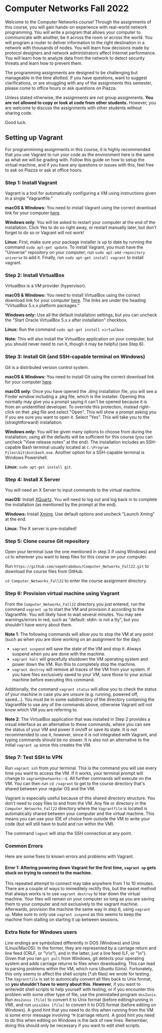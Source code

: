 # Computer Networks Fall 2022

Welcome to the Computer Networks course! Through the assignments of this course, you will gain hands-on experience with real-world network programming. You will write a program that allows your computer to communicate with another, be it across the room or across the world. You will program a router to deliver information to the right destination in a network with thousands of nodes. You will learn how decisions made by protocol designers and network administrators affect Internet performance. You will learn how to analyze data from the network to detect security threats and learn how to prevent them.

The programming assignments are designed to be challenging but manageable in the time allotted. If you have questions, want to suggest clarifications, or are struggling with any of the assignments this semester, please come to office hours or ask questions on Piazza.

Unless stated otherwise, the assignments are not group assignments. **You are not allowed to copy or look at code from other students.** However, you are welcome to discuss the assignments with other students without sharing code.

Good luck.

## Setting up Vagrant

For programminmg assignments in this course, it is highly recommended that you use Vagrant to run your code as the environment here is the same as what we will be grading with. Follow this guide on how to setup the virtual machine, and if you have any questions or issues with this, feel free to ask on Piazza or ask at office hours.

### Step 1: Install Vagrant

Vagrant is a tool for automatically configuring a VM using instructions given in a single "Vagrantfile."

**macOS & Windows:** You need to install Vagrant using the correct download link for your computer [here](https://www.vagrantup.com/downloads.html).

**Windows only**: You will be asked to restart your computer at the end of the installation. Click Yes to do so right away, or restart manually later,
but don't forget to do so or Vagrant will not work!

**Linux:** First, make sure your package installer is up to date by running the command `sudo apt-get update`. To install Vagrant, you must have the "Universe" repository on your computer; run `sudo apt-add-repository universe` to add it. Finally, run `sudo apt-get install vagrant` to install vagrant.

### Step 2: Install VirtualBox

VirtualBox is a VM provider (hypervisor).

**macOS & Windows:** You need to install VirtualBox using the correct download link for your computer [here](https://www.virtualbox.org/wiki/Downloads). The links are under the heading "VirtualBox 5.x.x platform packages."

**Windows only:** Use all the default installation settings, but you can uncheck the "Start Oracle VirtualBox 5.x.x after installation" checkbox.

**Linux:** Run the command `sudo apt-get install virtualbox`.

**Note:** This will also install the VirtualBox application on your computer, but you should never need to run it, though it may be helpful (see Step 6).

### Step 3: Install Git (and SSH-capable terminal on Windows)

Git is a distributed version control system.

**macOS & Windows:** You need to install Git using the correct download link for your computer [here](https://git-scm.com/downloads).

**macOS only:** Once you have opened the .dmg installation file, you will see a Finder window including a .pkg file, which is the installer. Opening this normally may give you a prompt saying it can't be opened because it is from an unidentified developer. To override this protection, instead right-click on thet .pkg file and select "Open". This will show a prompt asking you if you are sure you want to open it. Select "Yes". This will take you to the (straightforward) installation.

**Windows only:** You will be given many options to choose from during the installation; using all the defaults will be sufficient for this course (you can uncheck "View release notes" at the end). The installation includes an SSH-capable Bash terminal usually located at `C:\Program Files\Git\bin\bash.exe`. Another option for a SSH-capable terminal is Windows Powershell.

**Linux:** `sudo apt-get install git`.

### Step 4: Install X Server

You will need an X Server to input commands to the virtual machine.

**macOS:** Install [XQuartz](https://www.xquartz.org/). You will need to log out and log back in to complete the installation (as mentioned by the prompt at the end).

**Windows:** Install [Xming](https://sourceforge.net/projects/xming/files/Xming/6.9.0.31/Xming-6-9-0-31-setup.exe/download). Use default options and uncheck "Launch Xming" at the end.

**Linux:** The X server is pre-installed!

### Step 5: Clone course Git repository

Open your terminal (use the one mentioned in step 3 if using Windows) and `cd` to wherever you want to keep files for this course on your computer.  

Run `https://github.com/sepehrabdous/Computer_Networks_Fall22.git` to download the course files from GitHub.

`cd Computer_Networks_Fall22` to enter the course assignment directory.

### Step 6: Provision virtual machine using Vagrant

From the `Computer_Networks_Fall22` directory you just entered, run the command  `vagrant up` to start the VM and  provision it according to the Vagrantfile. You will likely have to wait several minutes. You may see warnings/errors in red, such as "default: stdin: is not a tty", but you shouldn't have worry about them.

**Note 1**: The following commands will allow you to stop the VM at any point (such as when you are done working on an assignment for the day):

* `vagrant suspend` will save the state of the VM and stop it. Always suspend when you are done with the machine.
* `vagrant halt` will gracefully shutdown the VM operating system and power down the VM. Run this to completely stop the machine.
* `vagrant destroy` will remove all traces of the VM from your system. If you have files exclusively saved to your VM, save those to your actual machine before executing this command. 

Additionally, the command `vagrant status` will allow you to check the status of your machine in case you are unsure (e.g. running, powered off, saved...).
You must be in some subdirectory of the directory containing the Vagrantfile to use any of the commands above, otherwise Vagrant will not know which VM you are referring to.

**Note 2**: The VirtualBox application that was installed in Step 2 provides a visual interface as an alternative to these commands, where you can see the status of your VM and power it on/off or save its state. It is not recommended to use it, however, since it is not integrated with Vagrant, and typing commands should be no slower. It is also not an alternative to the initial `vagrant up` since this creates the VM.

### Step 7: Test SSH to VPN

Run `vagrant ssh` from your terminal. This is the command you will use every time you want to access the VM. If it works, your terminal prompt will change to `vagrant@networks:~$`. All further commands will execute on the VM. You can then run `cd /vagrant` to get to the course directory that's shared between your regular OS and the VM.

Vagrant is especially useful because of this shared directory structure.  You don't need to copy files to and from the VM. Any file or directory in the `Computer_Networks_Fall22` directory where the `Vagrantfile` is located is automatically shared between your computer and the virtual machine. This means you can use your IDE of choice from outside the VM to write your code (but will still have to build and run within the VM).

The command `logout` will stop the SSH connection at any point.

### Common Errors

Here are some fixes to known errors and problems with Vagrant.

#### Error 1: Aftering powering down Vagrant for the first time, `vagrant up` gets stuck on trying to connect to the machine.

This repeated attempt to connect may take anywhere from 1 to 10 minutes. There are a couple of ways to immeditely rectify this, but the easiet method that always works is to use `vagrant destroy` to tear down the virtual machine. Your files will remain on your computer so long as you are saving them to your computer and not exclusively to the vagrant machine. Afterwards, provision the machine the same way in step 6, using `vagrant up`. Make sure to only use `vagrant suspend` as this seems to keep the machine from stalling on starting it up between sessions. 

### Extra Note for Windows users

Line endings are symbolized differently in DOS (Windows) and Unix (Linux/MacOS). In the former, they are represented by a carriage return and line feed (CRLF, or "\r\n"), and in the latter, just a line feed (LF, or "\n"). Given that you ran `git pull` from Windows, git detects your operating system and adds carriage returns to files when downloading. This can lead to parsing problems within the VM, which runs Ubuntu (Unix). Fortunately, this only seems to affect the shell scripts (\*.sh files) we wrote for testing. The `Vagrantfile` is set to automically convert all files back to Unix format, so **you shouldn't have to worry about this**. **However**, if you want to write/edit shell scripts to help yourself with testing, or if you encounter this problem with some other type of file, use the preinstalled program `dos2unix`. Run `dos2unix [file]` to convert it to Unix format (before editing/running in VM), and run `unix2dos [file]` to convert it to DOS format (before editing on Windows). A good hint that you need to do this when running from the VM is some error message involving `^M` (carriage return). A good hint you need to do this when editing on Windows is the lack of new lines. Remember, doing this should only be necessary if you want to edit shell scripts.
